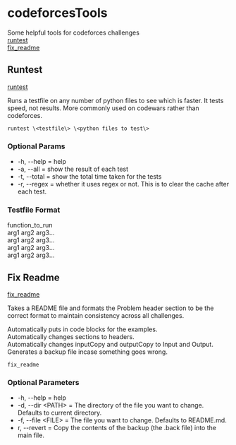 # codeforcesTools
Some helpful tools for codeforces challenges  
[runtest](#runtest)  
[fix_readme](#fix-readme)  

## Runtest
[runtest](runtest)

Runs a testfile on any number of python files to see which is faster. It tests speed, not results. More commonly used on codewars rather than codeforces.   

```
runtest \<testfile\> \<python files to test\>
```

### Optional Params
- -h, --help   = help  
- -a, --all    = show the result of each test  
- -t, --total  = show the total time taken for the tests  
- -r, --regex  = whether it uses regex or not. This is to clear the cache after each test.  

### Testfile Format
function_to_run  
arg1 arg2 arg3...  
arg1 arg2 arg3...  
arg1 arg2 arg3...  
arg1 arg2 arg3...  


## Fix Readme
[fix_readme](fix_readme)

Takes a README file and formats the Problem header section to be the correct format to maintain consistency across all challenges.  

Automatically puts in code blocks for the examples.  
Automatically changes sections to headers.  
Automatically changes inputCopy and outputCopy to Input and Output.  
Generates a backup file incase something goes wrong.  

```
fix_readme
```

### Optional Parameters
- -h, --help = help
- -d, --dir \<PATH\> = The directory of the file you want to change. Defaults to current directory.  
- -f, --file \<FILE\> = The file you want to change. Defaults to README.md.
- r, --revert = Copy the contents of the backup (the .back file) into the main file.  
